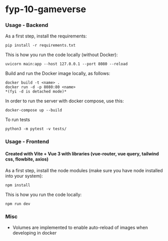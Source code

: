 # fyp-10-gameverse

### Usage - Backend

As a first step, install the requirements:

```
pip install -r requirements.txt
```

This is how you run the code locally (without Docker):

```
uvicorn main:app --host 127.0.0.1 --port 8080 --reload
```

Build and run the Docker image locally, as follows:

```
docker build -t <name> .
docker run -d -p 8080:80 <name>
*(fyi -d is detached mode)*
```

In order to run the server with docker compose, use this:

```
docker-compose up --build
```

To run tests
```
python3 -m pytest -v tests/
```

### Usage - Frontend
#### Created with Vite + Vue 3 with libraries (vue-router, vue query, tailwind css, flowbite, axios)
As a first step, install the node modules (make sure you have node installed into your system):
```
npm install
```
This is how you run the code locally:
```
npm run dev
```

### Misc

- Volumes are implemented to enable auto-reload of images when developing in docker
